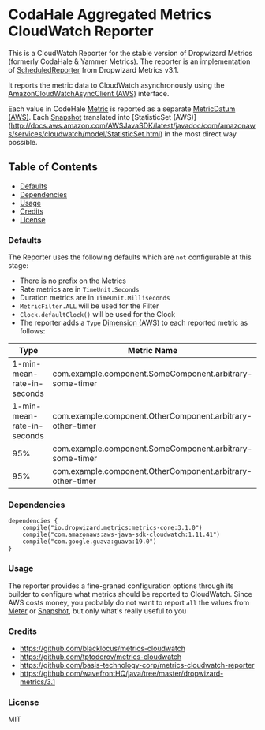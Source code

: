 # CodaHale Aggregated Metrics CloudWatch Reporter

This is a CloudWatch Reporter for the stable version of Dropwizard Metrics (formerly CodaHale & Yammer Metrics). The reporter is an implementation of [ScheduledReporter](http://metrics.dropwizard.io/3.1.0/apidocs/com/codahale/metrics/ScheduledReporter.html) from Dropwizard Metrics v3.1. 

It reports the metric data to CloudWatch asynchronously using the [AmazonCloudWatchAsyncClient (AWS)](http://docs.aws.amazon.com/AWSJavaSDK/latest/javadoc/com/amazonaws/services/cloudwatch/AmazonCloudWatchAsyncClient.html) interface. 

Each value in CodeHale [Metric](http://metrics.dropwizard.io/3.1.0/apidocs/com/codahale/metrics/Metric.html) is reported as a separate [MetricDatum (AWS)](http://docs.aws.amazon.com/AWSJavaSDK/latest/javadoc/com/amazonaws/services/cloudwatch/model/MetricDatum.html). Each [Snapshot](http://metrics.dropwizard.io/3.1.0/apidocs/com/codahale/metrics/Snapshot.html) translated into [StatisticSet (AWS)] (http://docs.aws.amazon.com/AWSJavaSDK/latest/javadoc/com/amazonaws/services/cloudwatch/model/StatisticSet.html) in the most direct way possible.

## Table of Contents

  - [Defaults](#defaults)
  - [Dependencies](#dependencies)
  - [Usage](#usage)
  - [Credits](#credits)
  - [License](#license)

### Defaults

The Reporter uses the following defaults which are `not` configurable at this stage:

- There is no prefix on the Metrics
- Rate metrics are in `TimeUnit.Seconds`
- Duration metrics are in `TimeUnit.Milliseconds`
- `MetricFilter.ALL` will be used for the Filter
- `Clock.defaultClock()` will be used for the Clock
- The reporter adds a `Type` [Dimension (AWS)](http://docs.aws.amazon.com/AWSJavaSDK/latest/javadoc/com/amazonaws/services/cloudwatch/model/Dimension.html) to each reported metric as follows:

| Type                             | Metric Name                                                     |
| -------------------------------- | --------------------------------------------------------------- |
| 1-min-mean-rate-in-seconds       | com.example.component.SomeComponent.arbitrary-some-timer        |
| 1-min-mean-rate-in-seconds       | com.example.component.OtherComponent.arbitrary-other-timer      |
| 95%                              | com.example.component.SomeComponent.arbitrary-some-timer        |
| 95%                              | com.example.component.OtherComponent.arbitrary-other-timer      |


### Dependencies
```
dependencies { 
    compile("io.dropwizard.metrics:metrics-core:3.1.0")
    compile("com.amazonaws:aws-java-sdk-cloudwatch:1.11.41")
    compile("com.google.guava:guava:19.0")
}
```


### Usage

The reporter provides a fine-graned configuration options through its builder to configure what metrics should be reported to CloudWatch. Since AWS costs money, you probably do not want to report `all` the values from [Meter](http://metrics.dropwizard.io/3.1.0/apidocs/com/codahale/metrics/Meter.html) or [Snapshot](http://metrics.dropwizard.io/3.1.0/apidocs/com/codahale/metrics/Snapshot.html), but only what's really useful to you

### Credits
* https://github.com/blacklocus/metrics-cloudwatch
* https://github.com/tptodorov/metrics-cloudwatch
* https://github.com/basis-technology-corp/metrics-cloudwatch-reporter
* https://github.com/wavefrontHQ/java/tree/master/dropwizard-metrics/3.1


### License
MIT
